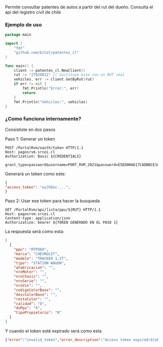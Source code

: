 Permite consultar patentes de autos a partir del rut del dueño. 
Consulta el api del registro civil de chile

### Ejemplo de uso

```go
package main

import (
	"fmt"
	"github.com/Eitol/patentes_cl"
)

func main() {
	client := patentes_cl.NewClient()
	rut := "27029012" // Sustituye esto con un RUT real
	vehicles, err := client.GetByRut(rut)
	if err != nil {
		fmt.Println("Error:", err)
		return
	}
	fmt.Println("Vehicles:", vehicles)
}
```
 
### ¿Como funciona internamente?

Consististe en dos pasos

Paso 1: Generar un token
```http
POST /PortalRvm/oauth/token HTTP/1.1
Host: pagosrvm.srcei.cl
Authorization: Basic ${CREDENTIALS}

grant_type=password&username=PORT_RVM_2021&password=E5ED00A617CADBBCE1C11EF3689FCFDD2CF599E1CA9B71D0F8E2CDD592F593DD
```

Generará un token como este:

```json
{
"access_token": "eyJhbGc....",
}
```

Paso 2: Usar ese token para hacer la busqueda
```http
GET /PortalRvm/api/lista/ppu/${RUT} HTTP/1.1
Host: pagosrvm.srcei.cl
Content-type: application/json
Authorization: bearer ${TOKEN GENERADO EN EL PASO 1}
```

La respuesta será como esta:
```json
[
  {
    "ppu": "RTPD60",
    "marca": "CHEVROLET",
    "modelo": "TRACKER 1.2T",
    "tipo": "STATION WAGON",
    "aFabricacion": "",
    "nroMotor": "",
    "nroChasis": "",
    "nroSerie": "",
    "nroVin": "",
    "codigoColorBase": "",
    "descColorBase": "",
    "restoColor": "",
    "calidad": "0",
    "dvPpu": "9",
    "tipoPropietario": "N"
  }
]
```

Y cuando el token esté expirado será como esta
```json
{"error":"invalid_token","error_description":"Access token expired:blablabla"}
```